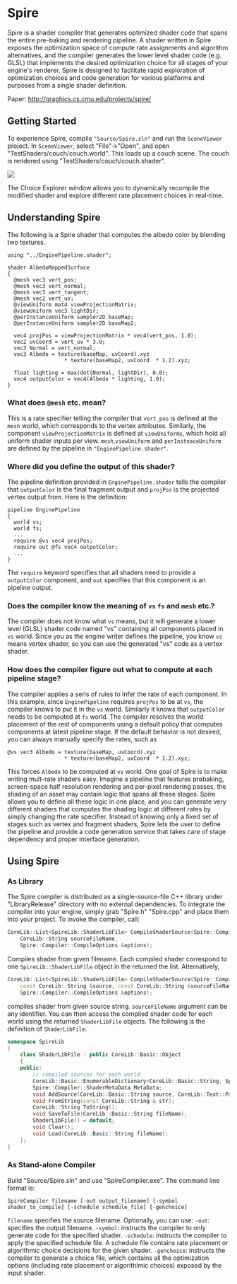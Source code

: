 # Spire
Spire is a shader compiler that generates optimized shader code that spans the entire pre-baking and rendering pipeline. A shader written in Spire exposes the optimization space of compute rate assignments and algorithm alternatives, and the compiler generates the lower level shader code (e.g. GLSL) that implements the desired optimization choice for all stages of your engine's renderer.  Spire is designed to facilitate rapid exploration of optimization choices and code generation for various platforms and purposes from a single shader definition.

Paper: http://graphics.cs.cmu.edu/projects/spire/

## Getting Started
To experience Spire, compile `"Source/Spire.sln"` and run the `SceneViewer` project. In `SceneViewer`, select "File"->"Open", and open "TestShaders/couch/couch.world". This loads up a couch scene. The couch is rendered using "TestShaders/couch/couch.shader".

![](https://github.com/csyonghe/Spire/blob/master/Docs/sceneViewer.png)

The Choice Explorer window allows you to dynamically recompile the modified shader and explore different rate placement choices in real-time.

## Understanding Spire
The following is a Spire shader that computes the albedo color by blending two textures.
```
using "../EnginePipeline.shader";

shader AlbedoMappedSurface
{
  @mesh vec3 vert_pos;
  @mesh vec3 vert_normal;
  @mesh vec3 vert_tangent;
  @mesh vec2 vert_uv; 
  @viewUniform mat4 viewProjectionMatrix;
  @viewUniform vec3 lightDir;
  @perInstanceUniform sampler2D baseMap;
  @perInstanceUniform sampler2D baseMap2;
	
  vec4 projPos = viewProjectionMatrix * vec4(vert_pos, 1.0);
  vec2 uvCoord = vert_uv * 3.0;
  vec3 Normal = vert_normal;
  vec3 Albedo = texture(baseMap, uvCoord).xyz 
	              * texture(baseMap2, uvCoord  * 1.2).xyz;
	
  float lighting = max(dot(Normal, lightDir), 0.0);
  vec4 outputColor = vec4(Albedo * lighting, 1.0);
}
```
### What does `@mesh` etc. mean?
This is a rate specifier telling the compiler that `vert_pos` is defined at the `mesh` world, which corresponds to the vertex attributes. Similarly, the component `viewProjectionMatrix` is defined at `viewUniforms`, which hold all uniform shader inputs per view. `mesh`,`viewUniform` and `perInstnaceUniform` are defined by the pipeline in `"EnginePipeline.shader"`.

### Where did you define the output of this shader?
The pipeline definition provided in `EnginePipeline.shader` tells the compiler that `outputColor` is the final fragment output and `projPos` is the projected vertex output from. Here is the definition:
```
pipeline EnginePipeline
{
  world vs;
  world fs;
  ...
  require @vs vec4 projPos;
  require out @fs vec4 outputColor;
  ...
}
```
The `require` keyword specifies that all shaders need to provide a `outputColor` component, and `out` specifies that this component is an pipeline output.
### Does the compiler know the meaning of `vs` `fs` and `mesh` etc.?
The compiler does not know what `vs` means, but it will generate a lower level (GLSL) shader code named "vs" containing all components placed in `vs` world. Since you as the engine writer defines the pipeline, you know `vs` means vertex shader, so you can use the generated "vs" code as a vertex shader.
### How does the compiler figure out what to compute at each pipeline stage?
The compiler applies a seris of rules to infer the rate of each component. In this example, since `EnginePipeline` requires `projPos` to be at `vs`, the compiler knows to put it in the `vs` world. Similarly it knows that `outputColor` needs to be computed at `fs` world. The compiler resolves the world placement of the rest of components using a default policy that computes components at latest pipeline stage.
If the default behavior is not desired, you can always manually specify the rates, such as
```
@vs vec3 Albedo = texture(baseMap, uvCoord).xyz 
	              * texture(baseMap2, uvCoord  * 1.2).xyz;
```
This forces `Albedo` to be computed at `vs` world. One goal of Spire is to make writing mult-rate shaders easy. Imagine a pipeline that features prebaking, screen-space half resolution rendering and per-pixel rendering passes, the shading of an asset may contain logic that spans all these stages. Spire allows you to define all these logic in one place, and you can generate very different shaders that computes the shading logic at different rates by simply changing the rate specifier. Instead of knowing only a fixed set of stages such as vertex and fragment shaders, Spire lets the user to define the pipeline and provide a code generation service that takes care of stage dependency and proper interface generation.


## Using Spire
### As Library
The Spire compiler is distributed as a single-source-file C++ library under "LibraryRelease" directory with no external dependencies. To integrate the compiler into your engine, simply grab "Spire.h" "Spire.cpp" and place them into your project.
To invoke the compiler, call:
```c++
CoreLib::List<SpireLib::ShaderLibFile> CompileShaderSource(Spire::Compiler::CompileResult & result,
	CoreLib::String sourceFileName,
	Spire::Compiler::CompileOptions &options);
```
Compiles shader from given filename. Each compiled shader correspond to one `SpireLib::ShaderLibFile` object in the returned the list.
Alternatively,
```c++
CoreLib::List<SpireLib::ShaderLibFile> CompileShaderSource(Spire::Compiler::CompileResult & result,
	const CoreLib::String &source, const CoreLib::String &sourceFileName,
	Spire::Compiler::CompileOptions &options);
```
compiles shader from given source string. `sourceFileName` argument can be any identifier.
You can then access the compiled shader code for each world using the returned `ShaderLibFile` objects. The following is the definition of `ShaderLibFile`.
```c++
namespace SpireLib
{
	class ShaderLibFile : public CoreLib::Basic::Object
	{
	public:
		// compiled sources for each world
		CoreLib::Basic::EnumerableDictionary<CoreLib::Basic::String, Spire::Compiler::CompiledShaderSource> Sources; 
		Spire::Compiler::ShaderMetaData MetaData;
		void AddSource(CoreLib::Basic::String source, CoreLib::Text::Parser & parser);
		void FromString(const CoreLib::String & str);
		CoreLib::String ToString();
		void SaveToFile(CoreLib::Basic::String fileName);
		ShaderLibFile() = default;
		void Clear();
		void Load(CoreLib::Basic::String fileName);
	};
}
```

### As Stand-alone Compiler
Build "Source/Spire.sln" and use "SpireCompiler.exe". The command line format is:
```
SpireCompiler filename [-out output_filename] [-symbol shader_to_compile] [-schedule schedule_file] [-genchoice]
```
`filename` specifies the source filename.
Optionally, you can use:
`-out`: specifies the output filename.
`-symbol`: instructs the compiler to only generate code for the specified shader.
`-schedule`: instructs the compiler to apply the specified schedule file. A schedule file contains rate placement or algorithmic choice decisions for the given shader.
`-genchoice`: instructs the compiler to generate a choice file, which contains all the optimization options (including rate placement or algorithimic choices) exposed by the input shader.
